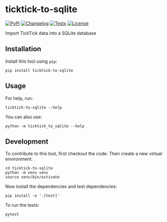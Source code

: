 # ticktick-to-sqlite

[![PyPI](https://img.shields.io/pypi/v/ticktick-to-sqlite.svg)](https://pypi.org/project/ticktick-to-sqlite/)
[![Changelog](https://img.shields.io/github/v/release/Scarvy/ticktick-to-sqlite?include_prereleases&label=changelog)](https://github.com/Scarvy/ticktick-to-sqlite/releases)
[![Tests](https://github.com/Scarvy/ticktick-to-sqlite/actions/workflows/test.yml/badge.svg)](https://github.com/Scarvy/ticktick-to-sqlite/actions/workflows/test.yml)
[![License](https://img.shields.io/badge/license-Apache%202.0-blue.svg)](https://github.com/Scarvy/ticktick-to-sqlite/blob/master/LICENSE)

Import TickTick data into a SQLite database

## Installation

Install this tool using `pip`:

    pip install ticktick-to-sqlite

## Usage

For help, run:

    ticktick-to-sqlite --help

You can also use:

    python -m ticktick_to_sqlite --help

## Development

To contribute to this tool, first checkout the code. Then create a new virtual environment:

    cd ticktick-to-sqlite
    python -m venv venv
    source venv/bin/activate

Now install the dependencies and test dependencies:

    pip install -e '.[test]'

To run the tests:

    pytest
